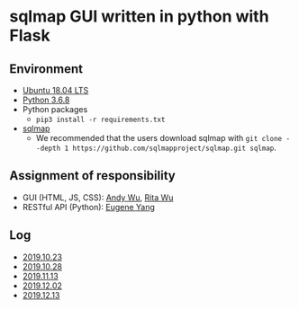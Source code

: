 # sqlmap GUI written in python with Flask

## Environment
- [Ubuntu 18.04 LTS](https://ubuntu.com/download/desktop)
- [Python 3.6.8](https://www.python.org/)
- Python packages
    - `pip3 install -r requirements.txt`
- [sqlmap](https://github.com/sqlmapproject)
    - We recommended that the users download sqlmap with `git clone --depth 1 https://github.com/sqlmapproject/sqlmap.git sqlmap`.

## Assignment of responsibility
- GUI (HTML, JS, CSS): [Andy Wu](https://www.facebook.com/andy.wu.391420), [Rita Wu](https://www.facebook.com/RitaWu1998)
- RESTful API (Python): [Eugene Yang](https://github.com/eugene87222)

## Log
- [2019.10.23](https://github.com/eugene87222/NCTU-sqlmap-GUI-project/blob/master/20191023.md)
- [2019.10.28](https://github.com/eugene87222/NCTU-sqlmap-GUI-project/blob/master/20191028.md)
- [2019.11.13](https://github.com/eugene87222/NCTU-sqlmap-GUI-project/blob/master/20191113.md)
- [2019.12.02](https://github.com/eugene87222/NCTU-sqlmap-GUI-project/blob/master/20191202.md)
- [2019.12.13]()
